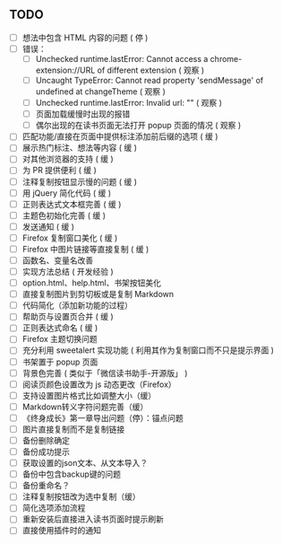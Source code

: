 ## TODO

-   [ ] 想法中包含 HTML 内容的问题 ( 停 )
-   [ ] 错误：
  -   [ ] Unchecked runtime.lastError: Cannot access a chrome-extension://URL of different extension ( 观察 )
  -   [ ] Uncaught TypeError: Cannot read property 'sendMessage' of undefined at changeTheme ( 观察 )
  -   [ ] Unchecked runtime.lastError: Invalid url: "" ( 观察 )
  -   [ ] 页面加载缓慢时出现的报错
  -   [ ] 偶尔出现的在读书页面无法打开 popup 页面的情况 ( 观察 )
-   [ ] 匹配功能/直接在页面中提供标注添加前后缀的选项 ( 缓 )
-   [ ] 展示热门标注、想法等内容 ( 缓 )
-   [ ] 对其他浏览器的支持 ( 缓 )
-   [ ] 为 PR 提供便利 ( 缓 )
-   [ ] 注释复制按钮显示慢的问题 ( 缓 )
-   [ ] 用 jQuery 简化代码 ( 缓 )
-   [ ] 正则表达式文本框完善 ( 缓 )
-   [ ] 主题色初始化完善 ( 缓 )
-   [ ] 发送通知 ( 缓 )
-   [ ] Firefox 复制窗口美化 ( 缓 )
-   [ ] Firefox 中图片链接等直接复制 ( 缓 )
-   [ ] 函数名、变量名改善
-   [ ] 实现方法总结 ( 开发经验 )
-   [ ] option.html、help.html、书架按钮美化
-   [ ] 直接复制图片到剪切板或是复制 Markdown
-   [ ] 代码简化（添加新功能的过程）
-   [ ] 帮助页与设置页合并 ( 缓 )
-   [ ] 正则表达式命名 ( 缓 )
-   [ ] Firefox 主题切换问题
-   [ ] 充分利用 sweetalert 实现功能 ( 利用其作为复制窗口而不只是提示界面 )
-   [ ] 书架置于 popup 页面
-   [ ] 背景色完善 ( 类似于「微信读书助手-开源版」 )
-   [ ] 阅读页颜色设置改为 js 动态更改（Firefox）
-   [ ] 支持设置图片格式比如调整大小（缓）
-   [ ] Markdown转义字符问题完善（缓）
-   [ ] 《终身成长》第一章导出问题（停）：锚点问题
-   [ ] 图片直接复制而不是复制链接
-   [ ] 备份删除确定
-   [ ] 备份成功提示
-   [ ] 获取设置的json文本、从文本导入？
-   [ ] 备份中包含backup键的问题
-   [ ] 备份重命名？
-   [ ] 注释复制按钮改为选中复制（缓）
-   [ ] 简化选项添加流程
-   [ ] 重新安装后直接进入读书页面时提示刷新
-   [ ] 直接使用插件时的通知